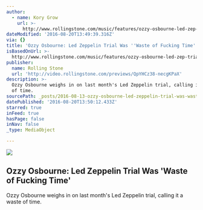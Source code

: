 ```yaml
---
author:
  - name: Kory Grow
    url: >-
      http://www.rollingstone.com/music/features/ozzy-osbourne-led-zep-trial-was-waste-of-f--king-time
dateModified: '2016-08-20T13:49:39.316Z'
via: {}
title: 'Ozzy Osbourne: Led Zeppelin Trial Was ''Waste of Fucking Time'''
isBasedOnUrl: >-
  http://www.rollingstone.com/music/features/ozzy-osbourne-led-zep-trial-was-waste-of-f--king-time
publisher:
  name: Rolling Stone
  url: 'http://video.rollingstone.com/previews/QpYHCz38-necgKPaX'
description: >-
  Ozzy Osbourne weighs in on last month's Led Zeppelin trial, calling it a waste
  of time.
sourcePath: _posts/2016-08-13-ozzy-osbourne-led-zeppelin-trial-was-waste-of-f-king-time.md
datePublished: '2016-08-20T13:50:12.433Z'
starred: true
inFeed: true
hasPage: false
inNav: false
_type: MediaObject

---
```

<article style=""><img src="https://imgflo.herokuapp.com/graph/vahj1ThiexotieMo/7f4b76ce45b0ab05bb8d46c667af3852/noop.jpg?input=https%3A%2F%2Fassets-jpcust.jwpsrv.com%2Fthumbs%2FQpYHCz38-720.jpg" /><h1>Ozzy Osbourne: Led Zeppelin Trial Was 'Waste of Fucking Time'</h1><p>Ozzy Osbourne weighs in on last month's Led Zeppelin trial, calling it a waste of time.</p></article>